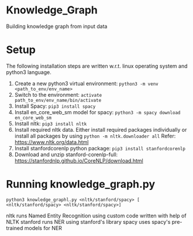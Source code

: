 # Knowledge_Graph
Building knowledge graph from input data

# Setup

The following installation steps are written w.r.t. linux operating system and python3 language.

1. Create a new python3 virtual environment:
    `python3 -m venv <path_to_env/env_name>`
2. Switch to the environment:
    `activate path_to_env/env_name/bin/activate`
3. Install Spacy:
    `pip3 install spacy`
4. Install en_core_web_sm model for spacy:
    `python3 -m spacy download en_core_web_sm`
5. Install nltk:
    `pip3 install nltk`
6. Install required nltk data. Either install required packages individually or install all packages by using
    `python -m nltk.downloader all`
    Refer: https://www.nltk.org/data.html
7. Install stanfordcorenlp python package:
    `pip3 install stanfordcorenlp`
8. Download and unzip stanford-corenlp-full: https://stanfordnlp.github.io/CoreNLP/download.html

# Running knowledge_graph.py

`python3 knowledge_graphl.py <nltk/stanford/spacy> [ <nltk/stanford/spacy> <nltk/stanford/spacy>]`
 
 nltk runs Named Entity Recognition using custom code written with help of NLTK
 stanford runs NER using stanford's library
 spacy uses spacy's pre-trained models for NER
